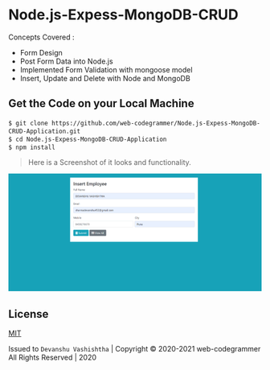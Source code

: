 # Node.js-Expess-MongoDB-CRUD

Concepts Covered : 
 - Form Design 
 - Post Form Data into Node.js
 - Implemented Form Validation with mongoose model
 - Insert, Update and Delete with Node and MongoDB

## Get the Code on your Local Machine

```
$ git clone https://github.com/web-codegrammer/Node.js-Expess-MongoDB-CRUD-Application.git
$ cd Node.js-Expess-MongoDB-CRUD-Application
$ npm install
```

 > Here is a Screenshot of it looks and functionality.
 
 ![alt text](https://github.com/web-codegrammer/Node.js-Expess-MongoDB-CRUD-Application/blob/main/Insert%20Employee%20details.png)
 
 
 ## License 

[MIT](https://github.com/web-codegrammer/Socket.io-Real-Time-Tweet-Stream/blob/main/LICENSE)

Issued to ```Devanshu Vashishtha``` | Copyright ©️ 2020-2021 web-codegrammer All Rights Reserved | 2020





